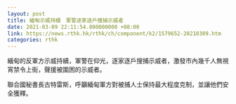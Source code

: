 ```yaml
---
layout: post
title: 緬甸示威持續　軍警逐家逐戶搜捕示威者
date: 2021-03-09 22:11:54.000000000 +08:00
link: https://news.rthk.hk/rthk/ch/component/k2/1579652-20210309.htm
categories: rthk
---
```


緬甸的反軍方示威持續，軍警在仰光，逐家逐戶搜捕示威者，激發巿內幾千人無視宵禁令上街，聲援被圍困的示威者。

聯合國秘書長古特雷斯，呼籲緬甸軍方對被捕人士保持最大程度克制，並讓他們安全獲釋。
